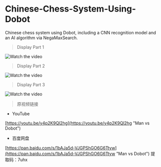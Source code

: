 # Chinese-Chess-System-Using-Dobot

Chinese chess system using Dobot, including a CNN recognition model and an AI algorithm via NegaMaxSearch.

> Display Part 1

![Watch the video](https://github.com/KevinKeson/Chinese-Chess-System-Using-Dobot/blob/master/Display_1.gif)

> Display Part 2

![Watch the video](https://github.com/KevinKeson/Chinese-Chess-System-Using-Dobot/blob/master/Display_2.gif)

> Display Part 3

![Watch the video](https://github.com/KevinKeson/Chinese-Chess-System-Using-Dobot/blob/master/Display_3.gif)

> 原视频链接

* YouTube

[https://youtu.be/y4p2K9Ql2hg](https://youtu.be/y4p2K9Ql2hg "Man vs Dobot")

* 百度网盘

[https://pan.baidu.com/s/1bAJa5d-VJGPShGO6G6Ttyw](https://pan.baidu.com/s/1bAJa5d-VJGPShGO6G6Ttyw "Man vs Dobot")
提取码：7uhx
